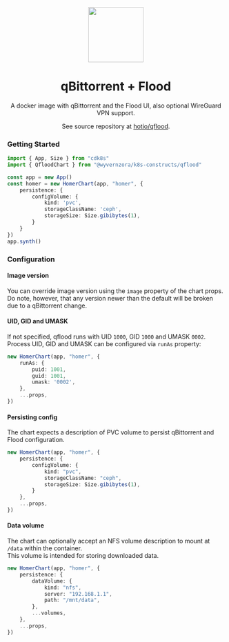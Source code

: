 <div align="center">
    <img style="width: 128px;" src="https://cdn.jsdelivr.net/gh/walkxcode/dashboard-icons/png/flood.png" />
    <h1>qBittorrent + Flood</h1>
    <p>A docker image with qBittorrent and the Flood UI, also optional WireGuard VPN support.</p>
    <p>See source repository at <a href="https://github.com/hotio/qflood">hotio/qflood</a>.</p>
</div>

### Getting Started
```typescript
import { App, Size } from "cdk8s"
import { QfloodChart } from "@wyvernzora/k8s-constructs/qflood"

const app = new App()
const homer = new HomerChart(app, "homer", {
    persistence: {
        configVolume: {
            kind: 'pvc',
            storageClassName: 'ceph',
            storageSize: Size.gibibytes(1),
        }
    }
})
app.synth()
```

### Configuration

#### Image version
You can override image version using the `image` property of the chart props.  
Do note, however, that any version newer than the default will be broken due to a qBittorrent change.

#### UID, GID and UMASK
If not specified, qflood runs with UID `1000`, GID `1000` and UMASK `0002`.  
Process UID, GID and UMASK can be configured via `runAs` property:
```typescript
new HomerChart(app, "homer", {
    runAs: {
        puid: 1001,
        guid: 1001,
        umask: '0002',
    },
    ...props,
})
```

#### Persisting config
The chart expects a description of PVC volume to persist qBittorrent and Flood configuration.
```typescript
new HomerChart(app, "homer", {
    persistence: {
        configVolume: {
            kind: "pvc",
            storageClassName: "ceph",
            storageSize: Size.gibibytes(1),
        }
    },
    ...props,
})
```

#### Data volume
The chart can optionally accept an NFS volume description to mount at `/data` within the container.  
This volume is intended for storing downloaded data.
```typescript
new HomerChart(app, "homer", {
    persistence: {
        dataVolume: {
            kind: "nfs",
            server: "192.168.1.1",
            path: "/mnt/data",
        },
        ...volumes,
    },
    ...props,
})
```
